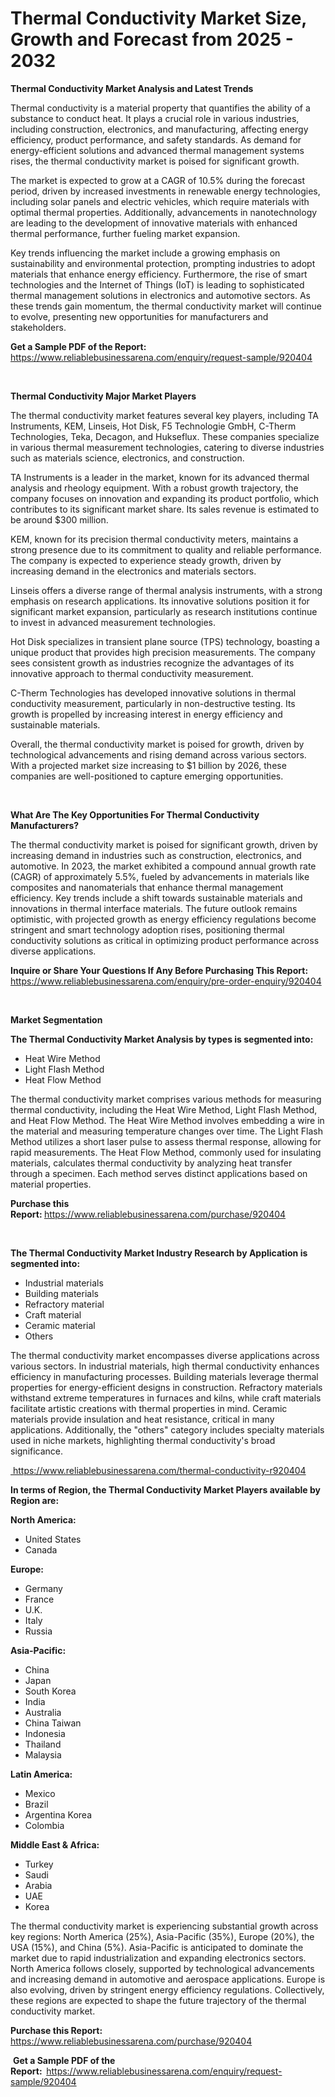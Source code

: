 <p><h1>Thermal Conductivity Market Size, Growth and Forecast from 2025 - 2032</h1></p><p><strong>Thermal Conductivity Market Analysis and Latest Trends</strong></p>
<p><p>Thermal conductivity is a material property that quantifies the ability of a substance to conduct heat. It plays a crucial role in various industries, including construction, electronics, and manufacturing, affecting energy efficiency, product performance, and safety standards. As demand for energy-efficient solutions and advanced thermal management systems rises, the thermal conductivity market is poised for significant growth.</p><p>The market is expected to grow at a CAGR of 10.5% during the forecast period, driven by increased investments in renewable energy technologies, including solar panels and electric vehicles, which require materials with optimal thermal properties. Additionally, advancements in nanotechnology are leading to the development of innovative materials with enhanced thermal performance, further fueling market expansion. </p><p>Key trends influencing the market include a growing emphasis on sustainability and environmental protection, prompting industries to adopt materials that enhance energy efficiency. Furthermore, the rise of smart technologies and the Internet of Things (IoT) is leading to sophisticated thermal management solutions in electronics and automotive sectors. As these trends gain momentum, the thermal conductivity market will continue to evolve, presenting new opportunities for manufacturers and stakeholders.</p></p>
<p><strong>Get a Sample PDF of the Report:&nbsp;</strong> <a href="https://www.reliablebusinessarena.com/enquiry/request-sample/920404?utm_campaign=3037&utm_medium=2&utm_source=Github&utm_content=ia&utm_term=18042025&utm_id=thermal-conductivity">https://www.reliablebusinessarena.com/enquiry/request-sample/920404</a></p>
<p>&nbsp;</p>
<p><strong>Thermal Conductivity Major Market Players</strong></p>
<p><p>The thermal conductivity market features several key players, including TA Instruments, KEM, Linseis, Hot Disk, F5 Technologie GmbH, C-Therm Technologies, Teka, Decagon, and Hukseflux. These companies specialize in various thermal measurement technologies, catering to diverse industries such as materials science, electronics, and construction.</p><p>TA Instruments is a leader in the market, known for its advanced thermal analysis and rheology equipment. With a robust growth trajectory, the company focuses on innovation and expanding its product portfolio, which contributes to its significant market share. Its sales revenue is estimated to be around $300 million.</p><p>KEM, known for its precision thermal conductivity meters, maintains a strong presence due to its commitment to quality and reliable performance. The company is expected to experience steady growth, driven by increasing demand in the electronics and materials sectors.</p><p>Linseis offers a diverse range of thermal analysis instruments, with a strong emphasis on research applications. Its innovative solutions position it for significant market expansion, particularly as research institutions continue to invest in advanced measurement technologies.</p><p>Hot Disk specializes in transient plane source (TPS) technology, boasting a unique product that provides high precision measurements. The company sees consistent growth as industries recognize the advantages of its innovative approach to thermal conductivity measurement.</p><p>C-Therm Technologies has developed innovative solutions in thermal conductivity measurement, particularly in non-destructive testing. Its growth is propelled by increasing interest in energy efficiency and sustainable materials.</p><p>Overall, the thermal conductivity market is poised for growth, driven by technological advancements and rising demand across various sectors. With a projected market size increasing to $1 billion by 2026, these companies are well-positioned to capture emerging opportunities.</p></p>
<p>&nbsp;</p>
<p><strong>What Are The Key Opportunities For Thermal Conductivity Manufacturers?</strong></p>
<p><p>The thermal conductivity market is poised for significant growth, driven by increasing demand in industries such as construction, electronics, and automotive. In 2023, the market exhibited a compound annual growth rate (CAGR) of approximately 5.5%, fueled by advancements in materials like composites and nanomaterials that enhance thermal management efficiency. Key trends include a shift towards sustainable materials and innovations in thermal interface materials. The future outlook remains optimistic, with projected growth as energy efficiency regulations become stringent and smart technology adoption rises, positioning thermal conductivity solutions as critical in optimizing product performance across diverse applications.</p></p>
<p><strong>Inquire or Share Your Questions If Any Before Purchasing This Report:</strong> <a href="https://www.reliablebusinessarena.com/enquiry/pre-order-enquiry/920404?utm_campaign=3037&utm_medium=2&utm_source=Github&utm_content=ia&utm_term=18042025&utm_id=thermal-conductivity">https://www.reliablebusinessarena.com/enquiry/pre-order-enquiry/920404</a></p>
<p>&nbsp;</p>
<p><strong>Market Segmentation</strong></p>
<p><strong>The Thermal Conductivity Market Analysis by types is segmented into:</strong></p>
<p><ul><li>Heat Wire Method</li><li>Light Flash Method</li><li>Heat Flow Method</li></ul></p>
<p><p>The thermal conductivity market comprises various methods for measuring thermal conductivity, including the Heat Wire Method, Light Flash Method, and Heat Flow Method. The Heat Wire Method involves embedding a wire in the material and measuring temperature changes over time. The Light Flash Method utilizes a short laser pulse to assess thermal response, allowing for rapid measurements. The Heat Flow Method, commonly used for insulating materials, calculates thermal conductivity by analyzing heat transfer through a specimen. Each method serves distinct applications based on material properties.</p></p>
<p><strong>Purchase this Report:&nbsp;</strong><a href="https://www.reliablebusinessarena.com/purchase/920404?utm_campaign=3037&utm_medium=2&utm_source=Github&utm_content=ia&utm_term=18042025&utm_id=thermal-conductivity">https://www.reliablebusinessarena.com/purchase/920404</a></p>
<p>&nbsp;</p>
<p><strong>The Thermal Conductivity Market Industry Research by Application is segmented into:</strong></p>
<p><ul><li>Industrial materials</li><li>Building materials</li><li>Refractory material</li><li>Craft material</li><li>Ceramic material</li><li>Others</li></ul></p>
<p><p>The thermal conductivity market encompasses diverse applications across various sectors. In industrial materials, high thermal conductivity enhances efficiency in manufacturing processes. Building materials leverage thermal properties for energy-efficient designs in construction. Refractory materials withstand extreme temperatures in furnaces and kilns, while craft materials facilitate artistic creations with thermal properties in mind. Ceramic materials provide insulation and heat resistance, critical in many applications. Additionally, the "others" category includes specialty materials used in niche markets, highlighting thermal conductivity's broad significance.</p></p>
<p><a href="https://www.reliablebusinessarena.com/thermal-conductivity-r920404?utm_campaign=3037&utm_medium=2&utm_source=Github&utm_content=ia&utm_term=18042025&utm_id=thermal-conductivity">&nbsp;https://www.reliablebusinessarena.com/thermal-conductivity-r920404</a></p>
<p><strong>In terms of Region, the Thermal Conductivity Market Players available by Region are:</strong></p>
<p>
    <p> <strong> North America: </strong>
        <ul>
            <li>United States</li>
            <li>Canada</li>
        </ul>
        </p> 
    <p> <strong> Europe: </strong>
        <ul>
            <li>Germany</li>
            <li>France</li>
            <li>U.K.</li>
            <li>Italy</li>
            <li>Russia</li>
        </ul>
        </p> 
    <p> <strong> Asia-Pacific: </strong>
        <ul>
            <li>China</li>
            <li>Japan</li>
            <li>South Korea</li>
            <li>India</li>
            <li>Australia</li>
            <li>China Taiwan</li>
            <li>Indonesia</li>
            <li>Thailand</li>
            <li>Malaysia</li>
        </ul>
        </p> 
    <p> <strong> Latin America: </strong>
        <ul>
            <li>Mexico</li>
            <li>Brazil</li>
            <li>Argentina Korea</li>
            <li>Colombia</li>
        </ul>
        </p> 
    <p> <strong> Middle East & Africa: </strong>
        <ul>
            <li>Turkey</li>
            <li>Saudi</li>
            <li>Arabia</li>
            <li>UAE</li>
            <li>Korea</li>
        </ul>
    </p>
    </p>
<p><p>The thermal conductivity market is experiencing substantial growth across key regions: North America (25%), Asia-Pacific (35%), Europe (20%), the USA (15%), and China (5%). Asia-Pacific is anticipated to dominate the market due to rapid industrialization and expanding electronics sectors. North America follows closely, supported by technological advancements and increasing demand in automotive and aerospace applications. Europe is also evolving, driven by stringent energy efficiency regulations. Collectively, these regions are expected to shape the future trajectory of the thermal conductivity market.</p></p>
<p><strong>Purchase this Report: </strong><a href="https://www.reliablebusinessarena.com/purchase/920404?utm_campaign=3037&utm_medium=2&utm_source=Github&utm_content=ia&utm_term=18042025&utm_id=thermal-conductivity">https://www.reliablebusinessarena.com/purchase/920404</a></p>
<p>&nbsp;<strong>Get a Sample PDF of the Report:&nbsp;&nbsp;</strong><a href="https://www.reliablebusinessarena.com/enquiry/request-sample/920404?utm_campaign=3037&utm_medium=2&utm_source=Github&utm_content=ia&utm_term=18042025&utm_id=thermal-conductivity">https://www.reliablebusinessarena.com/enquiry/request-sample/920404</a></p>
<p><strong></strong></p>
<p><p></p><p></p><p></p></p>